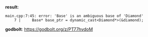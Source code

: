 **result**:
```
main.cpp:7:45: error: 'Base' is an ambiguous base of 'Diamond'
    7 |     Base* base_ptr = dynamic_cast<Diamond*>(&diamond);
```
**godbolt**: https://godbolt.org/z/PT77hvdoM

